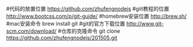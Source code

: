 #代码的放置位置
https://github.com/zhufengnodejs
#giit教程的位置
http://www.bootcss.com/p/git-guide/
#homebrew安装位置
http://brew.sh/
#mac安装命令
brew install git
#git的官方下载位置
http://www.git-scm.com/download/
#仓库的克隆命令
git clone https://github.com/zhufengnodejs/201505.git
